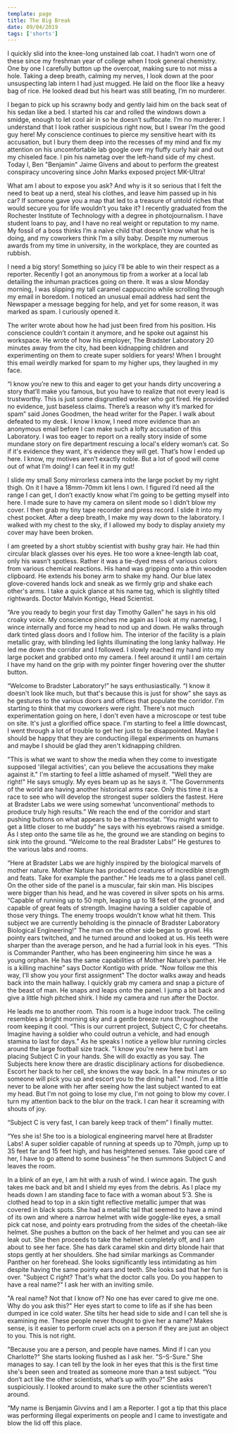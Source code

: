 ```yaml
---
template: page
title: The Big Break
date: 09/04/2019
tags: ['shorts']
---
```


I quickly slid into the knee-long unstained lab coat. I hadn’t worn one of these since my freshman year of college when I took general chemistry. One by one I carefully button up the overcoat, making sure to not miss a hole. Taking a deep breath, calming my nerves, I look down at the poor unsuspecting lab intern I had just mugged. He laid on the floor like a heavy bag of rice. He looked dead but his heart was still beating, I’m no murderer.

I began to pick up his scrawny body and gently laid him on the back seat of his sedan like a bed. I started his car and rolled the windows down a smidge, enough to let cool air in so he doesn’t suffocate. I’m no murderer. I understand that I look rather suspicious right now, but I swear I’m the good guy here! My conscience continues to pierce my sensitive heart with its accusation, but I bury them deep into the recesses of my mind and fix my attention on his uncomfortable lab google over my fluffy curly hair and out my chiseled face. I pin his nametag over the left-hand side of my chest. Today I, Ben "Benjamin" Jaime Givens and about to perform the greatest conspiracy uncovering since John Marks exposed project MK-Ultra!

What am I about to expose you ask? And why is it so serious that I felt the need to beat up a nerd, steal his clothes, and leave him passed up in his car? If someone gave you a map that led to a treasure of untold riches that would secure you for life wouldn’t you take it? I recently graduated from the Rochester Institute of Technology with a degree in photojournalism. I have student loans to pay, and I have no real weight or reputation to my name. My fossil of a boss thinks I’m a naive child that doesn’t know what he is doing, and my coworkers think I’m a silly baby. Despite my numerous awards from my time in university, in the workplace, they are counted as rubbish.

I need a big story! Something so juicy I’ll be able to win their respect as a reporter. Recently I got an anonymous tip from a worker at a local lab detailing the inhuman practices going on there. It was a slow Monday morning, I was slipping my tall caramel cappuccino while scrolling through my email in boredom. I noticed an unusual email address had sent the Newspaper a message begging for help, and yet for some reason, it was marked as spam. I curiously opened it.

The writer wrote about how he had just been fired from his position. His conscience couldn’t contain it anymore, and he spoke out against his workspace. He wrote of how his employer, The Bradster Laboratory 20 minutes away from the city, had been kidnapping children and experimenting on them to create super soldiers for years! When I brought this email weirdly marked for spam to my higher ups, they laughed in my face.

“I know you’re new to this and eager to get your hands dirty uncovering a story that’ll make you famous, but you have to realize that not every lead is trustworthy. This is just some disgruntled worker who got fired. He provided no evidence, just baseless claims. There’s a reason why it’s marked for spam” said Jones Goodmen, the head writer for the Paper. I walk about defeated to my desk. I know I know, I need more evidence than an anonymous email before I can make such a lofty accusation of this Laboratory. I was too eager to report on a really story inside of some mundane story on fire department rescuing a local's eldery woman’s cat. So if it's evidence they want, it's evidence they will get. That’s how I ended up here. I know, my motives aren’t exactly noble. But a lot of good will come out of what I’m doing! I can feel it in my gut!

I slide my small Sony mirrorless camera into the large pocket by my right thigh. On it I have a 18mm-70mm kit lens I own. I figured I’d need all the range I can get, I don’t exactly know what I’m going to be getting myself into here. I made sure to have my camera on silent mode so I didn’t blow my cover. I then grab my tiny tape recorder and press record. I slide it into my chest pocket. After a deep breath, I make my way down to the laboratory. I walked with my chest to the sky, if I allowed my body to display anxiety my cover may have been broken.

I am greeted by a short stubby scientist with bushy gray hair. He had thin circular black glasses over his eyes. He too wore a knee-length lab coat, only his wasn’t spotless. Rather it was a tie-dyed mess of various colors from various chemical reactions. His hand was gripping onto a thin wooden clipboard. He extends his boney arm to shake my hand. Our blue latex glove-covered hands lock and sneak as we firmly grip and shake each other's arms. I take a quick glance at his name tag, which is slightly tilted rightwards. Doctor Malvin Kontigo, Head Scientist.

“Are you ready to begin your first day Timothy Gallen” he says in his old croaky voice. My conscience pinches me again as I look at my nametag, I wince internally and force my head to nod up and down. He walks through dark tinted glass doors and I follow him. The interior of the facility is a plain metallic gray, with blinding led lights illuminating the long lanky hallway. He led me down the corridor and I followed. I slowly reached my hand into my large pocket and grabbed onto my camera. I feel around it until I am certain I have my hand on the grip with my pointer finger hovering over the shutter button.

“Welcome to Bradster Laboratory!” he says enthusiastically. “I know it doesn't look like much, but that's because this is just for show” she says as he gestures to the various doors and offices that populate the corridor. I'm starting to think that my coworkers were right. There's not much experimentation going on here, I don't even have a microscope or test tube on site. It's just a glorified office space. I'm starting to feel a little downcast, I went through a lot of trouble to get her just to be disappointed. Maybe I should be happy that they are conducting illegal experiments on humans and maybe I should be glad they aren't kidnapping children.

"This is what we want to show the media when they come to investigate supposed 'illegal activities', can you believe the accusations they make against it." I'm starting to feel a little ashamed of myself. "Well they are right!" He says smugly. My eyes beam up as he says it. "The Governments of the world are having another historical arms race. Only this time it is a race to see who will develop the strongest super soldiers the fastest. Here at Bradster Labs we were using somewhat ‘unconventional’ methods to produce truly high results.” We reach the end of the corridor and start pushing buttons on what appears to be a thermostat. “You might want to get a little closer to me buddy” he says with his eyebrows raised a smidge. As I step onto the same tile as he, the ground we are standing on begins to sink into the ground. “Welcome to the real Bradster Labs!” He gestures to the various labs and rooms.

“Here at Bradster Labs we are highly inspired by the biological marvels of mother nature. Mother Nature has produced creatures of incredible strength and feats. Take for example the panther.” He leads me to a glass panel cell. On the other side of the panel is a muscular, fair skin man. His biscipes were bigger than his head, and he was covered in silver spots on his arms. “Capable of running up to 50 mph, leaping up to 18 feet of the ground, and capable of great feats of strength. Imagine having a soldier capable of those very things. The enemy troops wouldn't know what hit them. This subject we are currently beholding is the pinnacle of Bradster Laboratory Biological Engineering!” The man on the other side began to growl. His pointy ears twitched, and he turned around and looked at us. His teeth were sharper than the average person, and he had a furrial look in his eyes. “This is Commander Panther, who has been engineering him since he was a young orphan. He has the same capabilities of Mother Nature’s panther. He is a killing machine” says Doctor Kontigo with pride. “Now follow me this way, I’ll show you your first assignment” The doctor walks away and heads back into the main hallway. I quickly grab my camera and snap a picture of the beast of man. He snaps and leaps onto the panel. I jump a bit back and give a little high pitched shirk. I hide my camera and run after the Doctor.

He leads me to another room. This room is a huge indoor track. The ceiling resembles a bright morning sky and a gentle breeze runs throughout the room keeping it cool. “This is our current project, Subject C, C for cheetahs. Imagine having a soldier who could outrun a vehicle, and had enough stamina to last for days.” As he speaks I notice a yellow blur running circles around the large football size track. "I know you're new here but I am placing Subject C in your hands. She will do exactly as you say. The Subjects here know there are drastic disciplinary actions for disobedience. Escort her back to her cell, she knows the way back. In a few minutes or so someone will pick you up and escort you to the dining hall." I nod. I'm a little never to be alone with her after seeing how the last subject wanted to eat my head. But I'm not going to lose my clue, I'm not going to blow my cover. I turn my attention back to the blur on the track. I can hear it screaming with shouts of joy.

“Subject C is very fast, I can barely keep track of them” I finally mutter.

“Yes she is! She too is a biological engineering marvel here at Bradster Labs! A super soldier capable of running at speeds up to 70mph, jump up to 35 feet far and 15 feet high, and has heightened senses. Take good care of her, I have to go attend to some business” he then summons Subject C and leaves the room.

In a blink of an eye, I am hit with a rush of wind. I wince again. The gush takes me back and bit and I shield my eyes from the debris. As I place my heads down I am standing face to face with a woman about 5’3. She is clothed head to top in a skin tight reflective metallic jumper that was covered in black spots. She had a metallic tail that seemed to have a mind of its own and where a narrow helmet with wide goggle-like eyes, a small pick cat nose, and pointy ears protruding from the sides of the cheetah-like helmet. She pushes a button on the back of her helmet and you can see air leak out. She then proceeds to take the helmet completely off, and I am about to see her face. She has dark caramel skin and dirty blonde hair that stops gently at her shoulders. She had similar markings as Commander Panther on her forehead. She looks significantly less intimidating as him despite having the same pointy ears and teeth. She looks sad that her fun is over. "Subject C right? That's what the doctor calls you. Do you happen to have a real name?" I ask her with an inviting smile.

"A real name? Not that I know of? No one has ever cared to give me one. Why do you ask this?" Her eyes start to come to life as if she has been dumped in ice cold water. She tilts her head side to side and I can tell she is examining me. These people never thought to give her a name? Makes sense, is it easier to perform cruel acts on a person if they are just an object to you. This is not right.

"Because you are a person, and people have names. Mind if I can you Charlotte?" She starts looking flushed as I ask her. "S–S-Sure." She manages to say. I can tell by the look in her eyes that this is the first time she's been seen and treated as someone more than a test subject. “You don’t act like the other scientists, what’s up with you?” She asks suspiciously. I looked around to make sure the other scientists weren’t around.

“My name is Benjamin Givvins and I am a Reporter. I got a tip that this place was performing illegal experiments on people and I came to investigate and blow the lid off this place.